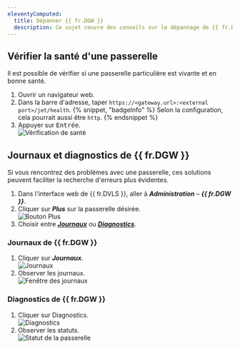 ```yaml
---
eleventyComputed:
  title: Dépanner {{ fr.DGW }}
  description: Ce sujet couvre des conseils sur le dépannage de {{ fr.DGW }} à travers plusieurs produits.
---
```

## Vérifier la santé d'une passerelle
Il est possible de vérifier si une passerelle particulière est vivante et en bonne santé.

1. Ouvrir un navigateur web.
1. Dans la barre d'adresse, taper `https://<gateway.url>:<external port>/jet/health`.
   {% snippet, "badgeInfo" %}
   Selon la configuration, cela pourrait aussi être `http`.
   {% endsnippet %}
1. Appuyer sur <kbd>Entrée</kbd>.  
![Vérification de santé](https://cdnweb.devolutions.net/docs/DGW0000_2024_1.png)

## Journaux et diagnostics de {{ fr.DGW }}
Si vous rencontrez des problèmes avec une passerelle, ces solutions peuvent faciliter la recherche d'erreurs plus évidentes.

1. Dans l'interface web de {{ fr.DVLS }}, aller à ***Administration*** – ***{{ fr.DGW }}***.
1. Cliquer sur ***Plus*** sur la passerelle désirée.  
![Bouton Plus](https://cdnweb.devolutions.net/docs/DGW0001_2024_1.png)
1. Choisir entre [***Journaux***](#devolutions-gateway-logs) ou [***Diagnostics***](#devolutions-gateway-diagnostics).

### Journaux de {{ fr.DGW }}
1. Cliquer sur ***Journaux***.  
![Journaux](https://cdnweb.devolutions.net/docs/DGW0002_2024_1.png)
1. Observer les journaux.  
![Fenêtre des journaux](https://cdnweb.devolutions.net/docs/DGW0006_2024_1.png)

### Diagnostics de {{ fr.DGW }}
1. Cliquer sur Diagnostics.  
![Diagnostics](https://cdnweb.devolutions.net/docs/DGW0004_2024_1.png)
1. Observer les statuts.  
![Statut de la passerelle](https://cdnweb.devolutions.net/docs/DGW0005_2024_1.png)
